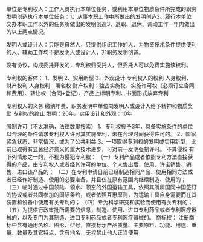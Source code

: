 单位是专利权人：工作人员执行本单位任务，或利用本单位物质条件所完成的职务发明创造执行本单位任务：1、从事本职工作中所做出的发明创造2、履行本单位交办本职工作以外的任务所做出的发明创造3、退职、退休、调动工作一年内做出的以上两点情况。

发明人或设计人：只能是自然人，只提供组织工作的人、为物资技术条件提供便利的人、辅助工作均不是发明人或设计人，非职务发明创造。


没有协议，构成委托开发的，专利权归受托人，但委托人可以免费实施该权利。

专利权的客体：
1、发明
2、实用新型
3、外观设计
专利权人的权利
人身权利、财产权利
人身权利：署名权
财产权利：独占实施权、实施许可权（必须订立合同和费用）、转让权（合同+登记）、产品上标明专利、书面形式放弃专利

专利权人的义务
缴纳年费、职务发明中单位向发明人或设计人给予精神和物质奖励
专利权的终止
发明：20年。实用设计和外观：10年

强制许可（不太准确，法律数里搜索）
1、专利权授予3年，具备实施条件的单位以合理的条件请求专利权人许可其实施专利，未在合理时间获得许可的。
2、国家紧急状态、非常情况，或为了公共利益
3、一项取得专利权的发明或实用新型，比前已取得有显著经济意义的重大技术进步，可对前一发明强制许可。
不算侵权
有下列情形之一的，不视为侵犯专利权：
    （一）专利产品或者依照专利方法直接获得的产品，由专利权人或者经其许可的单位、个人售出后，使用、许诺销售、销售、进口该产品的；
    （二）在专利申请日前已经制造相同产品、使用相同方法或者已经作好制造、使用的必要准备，并且仅在原有范围内继续制造、使用的；
    （三）临时通过中国领陆、领水、领空的外国运输工具，依照其所属国同中国签订的协议或者共同参加的国际条约，或者依照互惠原则，为运输工具自身需要而在其装置和设备中使用有关专利的；
    （四）专为科学研究和实验而使用有关专利的；
    （五）为提供行政审批所需要的信息，制造、使用、进口专利药品或者专利医疗器械的，以及专门为其制造、进口专利药品或者专利医疗器械的。
商标权：
注册商标中含有通用名称、图形、型号，直接标示产品质量、主要原料、功能、用途、重量、数量及其它特点，含有地名，无权禁止他人正当使用
